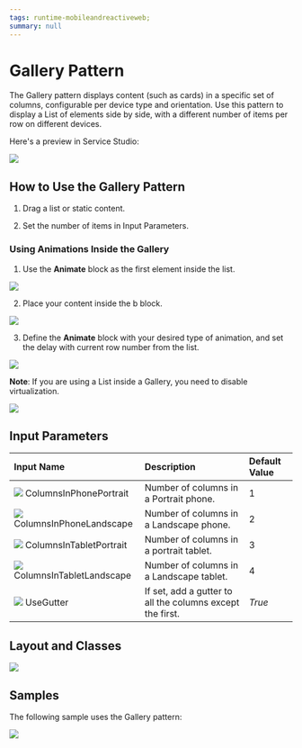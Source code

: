 ```yaml
---
tags: runtime-mobileandreactiveweb;
summary: null
---
```


# Gallery Pattern

The Gallery pattern displays content \(such as cards\) in a specific set of columns, configurable per device type and orientation. Use this pattern to display a List of elements side by side, with a different number of items per row on different devices.

Here's a preview in Service Studio:

![](../../../../../.gitbook/assets/gallery_preview.png)

## How to Use the Gallery Pattern

1. Drag a list or static content.

2. Set the number of items in Input Parameters.

### Using Animations Inside the Gallery

1. Use the **Animate** block as the first element inside the list.

![](../../../../../.gitbook/assets/gallery_animate.png)

2. Place your content inside the b block.

![](../../../../../.gitbook/assets/gallery_ellipsis.png)

3. Define the **Animate** block with your desired type of animation, and set the delay with current row number from the list.

![](../../../../../.gitbook/assets/gallery_interaction.png)

**Note**: If you are using a List inside a Gallery, you need to disable virtualization.

![](../../../../../.gitbook/assets/gallery_list.png)

## Input Parameters

| **Input Name** | **Description** | **Default Value** |
| :--- | :--- | :--- |
| ![](../../../../../.gitbook/assets/input%20%281%29.png) ColumnsInPhonePortrait | Number of columns in a Portrait phone. | 1 |
| ![](../../../../../.gitbook/assets/input%20%281%29.png) ColumnsInPhoneLandscape | Number of columns in a Landscape phone. | 2 |
| ![](../../../../../.gitbook/assets/input%20%281%29.png) ColumnsInTabletPortrait | Number of columns in a portrait tablet. | 3 |
| ![](../../../../../.gitbook/assets/input%20%281%29.png) ColumnsInTabletLandscape | Number of columns in a Landscape tablet. | 4 |
| ![](../../../../../.gitbook/assets/input%20%281%29.png) UseGutter | If set, add a gutter to all the columns except the first. | _True_ |

## Layout and Classes

![](../../../../../.gitbook/assets/gallery_layout.png)

## Samples

The following sample uses the Gallery pattern:

![](../../../../../.gitbook/assets/gallery-sample-1.PNG)

